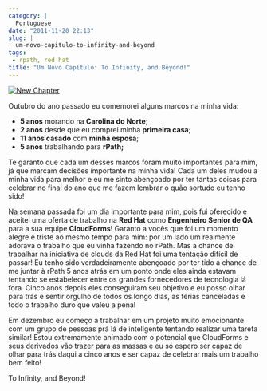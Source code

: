 ```yaml
---
category: |
  Portuguese
date: "2011-11-20 22:13"
slug: |
  um-novo-capitulo-to-infinity-and-beyond
tags:
 - rpath, red hat
title: "Um Novo Capítulo: To Infinity, and Beyond!"
---
```


[![New
Chapter](http://farm5.staticflickr.com/4015/4404707325_3368a9e022_m_d.jpg)](http://www.flickr.com/photos/koalazymonkey/4404707325/)

Outubro do ano passado eu comemorei alguns marcos na minha vida:

-   **5 anos** morando na **Carolina do Norte**;
-   **2 anos** desde que eu comprei minha **primeira casa**;
-   **11 anos casado** com **minha esposa**;
-   **5 anos** trabalhando para **rPath;**

Te garanto que cada um desses marcos foram muito importantes para mim,
já que marcam decisões importante na minha vida! Cada um deles mudou a
minha vida para melhor e eu me sinto abençoado por ter tantas coisas
para celebrar no final do ano que me fazem lembrar o quão sortudo eu
tenho sido!

Na semana passada foi um dia importante para mim, pois fui oferecido e
aceitei uma oferta de trabalho na **Red Hat** como **Engenheiro Senior
de QA** para a sua equipe **CloudForms**! Garanto a vocês que foi um
momento alegre e triste ao mesmo tempo para mim: por um lado um
realmente adorava o trabalho que eu vinha fazendo no rPath. Mas a chance
de trabalhar na iniciativa de clouds da Red Hat foi uma tentação difícil
de passar! Eu tenho sido verdadeiramente abençoado por ter tido a chance
de me juntar à rPath 5 anos atrás em um ponto onde eles ainda estavam
tentando se estabelecer entre os grandes fornecedores de tecnologia lá
fora. Cinco anos depois eles conseguiram seu objetivo e eu posso olhar
para trás e sentir orgulho de todos os longo dias, as férias canceladas
e todo o trabalho duro que valeu a pena!

Em dezembro eu começo a trabalhar em um projeto muito emocionante com um
grupo de pessoas prá lá de inteligente tentando realizar uma tarefa
similar! Estou extremamente animado com o potencial que CloudForms e
seus derivados vão trazer para as massas e eu só espero ser capaz de
olhar para trás daqui a cinco anos e ser capaz de celebrar mais um
trabalho bem feito!

To Infinity, and Beyond!
